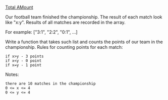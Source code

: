 [Total AMount](https://www.codewars.com/kata/total-amount-of-points)


Our football team finished the championship. The result of each match look like "x:y". Results of all matches are recorded in the array.

For example: ["3:1", "2:2", "0:1", ...]

Write a function that takes such list and counts the points of our team in the championship. Rules for counting points for each match:

    if x>y - 3 points
    if x<y - 0 point
    if x=y - 1 point

Notes:

    there are 10 matches in the championship
    0 <= x <= 4
    0 <= y <= 4


